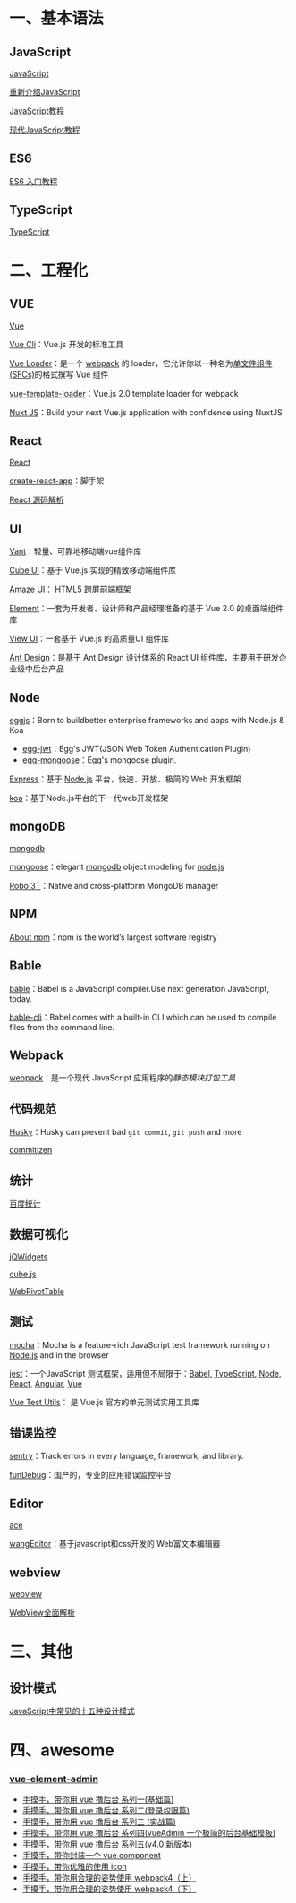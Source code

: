 # 一、基本语法

## JavaScript

[JavaScript](https://developer.mozilla.org/zh-CN/docs/Web/JavaScript)

[重新介绍JavaScript](https://developer.mozilla.org/zh-CN/docs/Web/JavaScript/A_re-introduction_to_JavaScript)

[JavaScript教程](https://wangdoc.com/javascript/)

[现代JavaScript教程](https://zh.javascript.info/)

## ES6

[ES6 入门教程](https://es6.ruanyifeng.com/)



## TypeScript

[TypeScript](https://www.typescriptlang.org/)

# 二、工程化

## VUE

[Vue](https://cn.vuejs.org/)

[Vue Cli](https://cli.vuejs.org/zh/)：Vue.js 开发的标准工具

[Vue Loader](https://vue-loader.vuejs.org/zh/)：是一个 [webpack](https://webpack.js.org/) 的 loader，它允许你以一种名为[单文件组件 (SFCs)](https://vue-loader.vuejs.org/zh/spec.html)的格式撰写 Vue 组件

[vue-template-loader](https://github.com/ktsn/vue-template-loader)：Vue.js 2.0 template loader for webpack

[Nuxt JS](https://zh.nuxtjs.org/)：Build your next Vue.js application with confidence using NuxtJS



## React

[React](https://zh-hans.reactjs.org/)

[create-react-app](https://create-react-app.dev)：脚手架

[React 源码解析](https://react.jokcy.me/)



## UI

[Vant](https://youzan.github.io/vant/#/zh-CN/)：轻量、可靠地移动端vue组件库

[Cube UI](https://didi.github.io/cube-ui/#/zh-CN)：基于 Vue.js 实现的精致移动端组件库

[Amaze UI](http://amazeui.shopxo.net/)： HTML5 跨屏前端框架

[Element](https://element.eleme.cn/#/zh-CN)：一套为开发者、设计师和产品经理准备的基于 Vue 2.0 的桌面端组件库

[View UI](https://www.iviewui.com/)：一套基于 Vue.js 的高质量UI 组件库

[Ant Design](https://ant.design/index-cn)：是基于 Ant Design 设计体系的 React UI 组件库，主要用于研发企业级中后台产品

## Node

[eggjs](https://eggjs.org/zh-cn/index.html)：Born to buildbetter enterprise frameworks and apps with Node.js & Koa

- [egg-jwt](https://github.com/okoala/egg-jwt)：Egg's JWT(JSON Web Token Authentication Plugin)
- [egg-mongoose](https://github.com/eggjs/egg-mongoose)：Egg's mongoose plugin.

[Express](https://www.expressjs.com.cn/)：基于 [Node.js](https://nodejs.org/en/) 平台，快速、开放、极简的 Web 开发框架

[koa](https://www.koajs.com.cn/)：基于Node.js平台的下一代web开发框架

## mongoDB

[mongodb](https://www.mongodb.com/)

[mongoose](http://www.mongoosejs.net/)：elegant [mongodb](https://www.mongodb.com/) object modeling for [node.js](https://nodejs.org/en/)

[Robo 3T](https://robomongo.org/)：Native and cross-platform MongoDB manager

## NPM

[About npm](https://docs.npmjs.com/about-npm/index.html)：npm is the world’s largest software registry

## Bable

[bable](https://babeljs.io/)：Babel is a JavaScript compiler.Use next generation JavaScript, today.

[bable-cli](https://babeljs.io/docs/en/babel-cli/)：Babel comes with a built-in CLI which can be used to compile files from the command line.

## Webpack

[webpack](https://webpack.docschina.org/)：是一个现代 JavaScript 应用程序的*静态模块打包工具*

## 代码规范

[Husky](https://github.com/typicode/husky)：Husky can prevent bad `git commit`, `git push` and more 

[commitizen](https://github.com/commitizen/cz-cli)

## 统计

[百度统计](https://tongji.baidu.com/web/welcome/login)

## 数据可视化

[jQWidgets](https://www.jqwidgets.com/)

[cube.js](https://cube.dev/)

[WebPivotTable](https://webpivottable.com)

## 测试

[mocha](https://mochajs.org/)：Mocha is a feature-rich JavaScript test framework running on [Node.js](https://nodejs.org/) and in the browser

[jest](https://jestjs.io/zh-Hans/)：一个JavaScript 测试框架，适用但不局限于：[Babel](https://babeljs.io/), [TypeScript](https://www.typescriptlang.org/), [Node](https://nodejs.org/en/), [React](https://reactjs.org/), [Angular](https://angular.io/), [Vue](https://vuejs.org/)

[Vue Test Utils](https://vue-test-utils.vuejs.org/zh/)： 是 Vue.js 官方的单元测试实用工具库

## 错误监控

[sentry](https://sentry.io/platforms/)：Track errors in every language, framework, and library.

[funDebug](https://www.fundebug.com/)：国产的，专业的应用错误监控平台

## Editor

[ace](https://ace.c9.io/)

[wangEditor](http://www.wangeditor.com/)：基于javascript和css开发的 Web富文本编辑器

## webview

[webview](http://www.html5plus.org/doc/zh_cn/webview.html)

[WebView全面解析](https://www.jianshu.com/p/3e0136c9e748)

# 三、其他

## 设计模式

[JavaScript中常见的十五种设计模式](https://www.cnblogs.com/imwtr/p/9451129.html)

# 四、awesome

### [vue-element-admin](https://panjiachen.gitee.io/vue-element-admin-site/zh/)

- [手摸手，带你用 vue 撸后台 系列一(基础篇)](https://juejin.im/post/59097cd7a22b9d0065fb61d2)
- [手摸手，带你用 vue 撸后台 系列二(登录权限篇)](https://juejin.im/post/591aa14f570c35006961acac)
- [手摸手，带你用 vue 撸后台 系列三 (实战篇)](https://juejin.im/post/593121aa0ce4630057f70d35)
- [手摸手，带你用 vue 撸后台 系列四(vueAdmin 一个极简的后台基础模板)](https://juejin.im/post/595b4d776fb9a06bbe7dba56)
- [手摸手，带你用 vue 撸后台 系列五(v4.0 新版本)](https://juejin.im/post/5c92ff94f265da6128275a85)
- [手摸手，带你封装一个 vue component](https://segmentfault.com/a/1190000009090836)
- [手摸手，带你优雅的使用 icon](https://juejin.im/post/59bb864b5188257e7a427c09)
- [手摸手，带你用合理的姿势使用 webpack4（上）](https://juejin.im/post/5b56909a518825195f499806)
- [手摸手，带你用合理的姿势使用 webpack4（下）](https://juejin.im/post/5b5d6d6f6fb9a04fea58aabc)